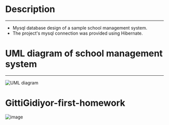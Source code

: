 # Description

---

- Mysql database design of a sample school management system.
- The project's mysql connection was provided using Hibernate.

# UML diagram of school management system

---

![UML diagram](image/SchoolManagementDiagram_.jpg)



# GittiGidiyor-first-homework


![image](https://user-images.githubusercontent.com/58683636/128666979-67858095-80ee-4da3-a416-97e387f82ca4.png)
